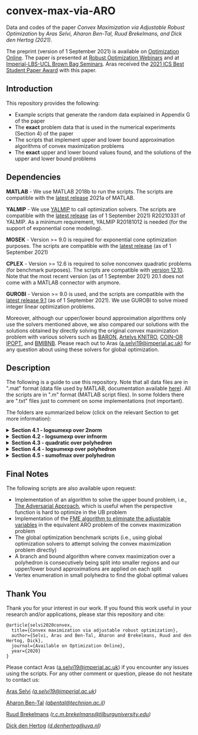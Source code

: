 # convex-max-via-ARO
Data and codes of the paper _Convex Maximization via Adjustable Robust Optimization_ by _Aras Selvi, Aharon Ben-Tal, Ruud Brekelmans, and Dick den Hertog (2021)_.

The preprint (version of 1 September 2021) is available on [Optimization Online](http://www.optimization-online.org/DB_FILE/2020/07/7881.pdf). The paper is presented at [Robust Optimization Webinars](https://youtu.be/GEGUlTXfVX0) and at [Imperial-LBS-UCL Brown Bag Seminars](https://sites.google.com/view/phdmsorseminars/).
Aras received the [2021 ICS Best Student Paper Award](https://connect.informs.org/computing/awards/ics-student-paper-award) with this paper.

## Introduction
This repository provides the following:
- Example scripts that generate the random data explained in Appendix G of the paper
- The **exact** problem data that is used in the numerical experiments (Section 4) of the paper
- The scripts that implement upper and lower bound approximation algorithms of convex maximization problems
- The **exact** upper and lower bound values found, and the solutions of the upper and lower bound problems

## Dependencies
**MATLAB** - We use MATLAB 2018b to run the scripts. The scripts are compatible with the [latest release](https://uk.mathworks.com/downloads/) 2021a of MATLAB.

**YALMIP** - We use [YALMIP](https://yalmip.github.io/download/) to call optimization solvers. The scripts are compatible with the [latest release](https://github.com/yalmip/YALMIP/releases/tag/R20210331) (as of 1 September 2021) R20210331 of YALMIP. As a minimum requirement, YALMIP R20181012 is needed (for the support of exponential cone modeling). 

**MOSEK** -  Version >= 9.0 is required for exponential cone optimization purposes. The scripts are compatible with the [latest release](https://www.mosek.com/documentation/) (as of 1 September 2021) 

**CPLEX** - Version >= 12.6 is required to solve nonconvex quadratic problems (for benchmark purposes). The scripts are compatible with [version 12.10](https://www.ibm.com/support/pages/downloading-ibm-ilog-cplex-optimization-studio-v12100). Note that the most recent version (as of 1 September 2021) 20.1 does not come with a MATLAB connector with anymore. 

**GUROBI** - Version >= 9.0 is used, and the scripts are compatible with the [latest release 9.1](https://www.gurobi.com/) (as of 1 September 2021). We use GUROBI to solve mixed integer linear optimization problems.

Moreover, although our upper/lower bound approximation algorithms only use the solvers mentioned above, we also compared our solutions with the solutions obtained by directly solving the original convex maximization problem with various solvers such as [BARON](https://minlp.com/download), [Artelys KNITRO](https://www.artelys.com/solvers/knitro/), [COIN-OR IPOPT](https://coin-or.github.io/Ipopt/), and [BMIBNB](https://yalmip.github.io/solver/bmibnb/). Please reach out to Aras (a.selvi19@imperial.ac.uk) for any question about using these solvers for global optimization.

## Description
The following is a guide to use this repository. Note that all data files are in ".mat" format (data file used by MATLAB, documentation available [here](https://www.mathworks.com/help/pdf_doc/matlab/matfile_format.pdf)). All the scripts are in ".m" format (MATLAB script files). In some folders there are ".txt" files just to comment on some implementations (not important).

The folders are summarized below (click on the relevant Section to get more information):
<details>
  <summary> <b>Section 4.1 - logsumexp over 2norm </b> </summary>
  
  This folder is about the problem of maximizing a log-sum-exp (geometric) function over a single 2-norm constraint. In other words, this folder is dedicated to problem (1) of the paper where the objective function is a log-sum-exp function, and the constraint function g(.) is a 2-norm.
  
  The file ```Generate_Data.m``` generates an example problem, where one can see how we name the variables that define the convex maximization problem (```n```, ```m```, ```A```, ```b```, ```rho```, ```a```). This is how we construct instances of the convex maximization problem.
  
  The numerical experiments of the paper (Section 4.1) summarize the results of 12 problems whose generation are explained in Appendix G.1. The exact problem data are available in the corresponding sub-folders of this folder. For example, data of Problem #1 of the paper can be found under the folder ```P1``` with the name ```P1.mat```. The upper and lower bound results given by our approximation scheme are also available with the names ```UB solution.mat``` and ```LB solution.mat```, respectively.

  For a given convex maximization instance, the file ```approximate.m``` solves the upper and lower bound approximation problems as proposed in Corollary 1 of the paper. The file takes an input ```problem_index```. Setting this to, e.g., "P9", will load ```P9/P9.mat``` and return upper and lower bound approximation results. One can also generate a new instance by modifying ```Generate_Data.m``` and approximate that problem by loading it in the beginning of ```approximate.m```. 

  Details of ```approximate.m```: To obtain an upper bound it solves problem (10) of the paper, and the lower bound solution is proposed in the statement of Corollary 1. The upper bound value and solution are saved as ```UB solution.mat```, and the lower bound value and solution are saved as ```LB solution.mat```. 
</details>

<details>
  <summary> <b>Section 4.2 - logsumexp over infnorm </b> </summary>
  
  This folder is about the problem of maximizing a log-sum-exp (geometric) function over a single infinity-norm constraint. In other words, this folder is dedicated to problem (1) of the paper where the objective function is a log-sum-exp function, and the constraint function g(.) is an infinity-norm. 

  The file ```Generate_Data.m``` generates an example problem, where one can see how we name the variables that define the convex maximization problem (```n```, ```m```, ```A```, ```b```, ```rho```, ```a```). This is how we construct instances of the convex maximization problem.

  The numerical experiments of the paper (Section 4.2) summarize the results of 5 problems whose generation are explained in Appendix G.2. The exact problem data are available in the corresponding sub-folders of this folder. For example, data of Problem #1 of the paper can be found under the folder ```P1``` with the name ```P1.mat```. The data of exact solution our method finds is also available with the name ```Solution.mat```.

  For a given convex maximization instance, the file ```approximate.m``` solves the equivalent optimization problem and retrieves the solution that attains it as proposed in Corollary 2 of the paper. The file takes an input ```problem_index```. Setting this to, e.g., "P5", will load ```P5/P5.mat``` and return upper and lower bound approximation results. One can also generate a new instance by modifying ```Generate_Data.m``` and approximate that problem by loading it in the beginning of ```approximate.m```. 

  Details of ```approximate.m```: To obtain the global optimum value of the convex maximization problem it solves problem (11) of the paper. The corresponding solution that attains this value in the main problem is obtained by solving the LP proposed in the statement of Corollary 2. The global optimum value, the solution ```w``` of problem (11), and the solution ```x_bar``` that attains this value in the original problem are saves as "Solution.mat".
</details>

<details>
  <summary> <b>Section 4.3 - quadratic over polyhedron </b> </summary>
  
  This folder is about the problem of maximizing a convex quadratic function over a polyhedron ```{x | Dx <= d, x >= 0}```. In other words, this folder is dedicated to problem (20) of the paper where the objective function is a convex quadratic function. The problem (including parameter definitions) is summarized in the first row of Table 1 of the paper.

  The file ```Generate_Data.m``` generates an example problem, where one can see how we name the variables that define the convex maximization problem (```n```, ```m```, ```q```, ```Q```, ```L```, ```ell```, ```D```, ```d```). This is how we construct instances of the convex maximization problem.

  The numerical experiments of the paper (Section 4.3) summarize the results of 7 problems whose generation are explained in Appendix G.3. The exact problem data are available in the corresponding sub-folders of this folder. For example, data of Problem #7 of the paper can be found under the folder ```P7``` with the name ```P7.mat```. The upper and lower bound results given by our approximation scheme are also available with the names ```UB solution.mat``` and ```LB solution.mat```, respectively. The file ```readme.txt``` in folders ```P1``` and ```P2``` notes an extra step needed for Problems #1 and #2.

  For a given convex maximization instance, the file ```approximate.m``` solves the upper and lower bound approximation problems as proposed in Theorem 3 and equations (26)-(28), and derived explicitly in Appendix D.1. of the paper. The file takes an input ```problem_index```. Setting this to, e.g., "P7", will load ```P7/P7.mat``` and return upper and lower bound approximation results (including the lower bound scenarios). One can also generate a new instance by modifying ```Generate_Data.m``` and approximate that problem by loading it in the beginning of ```approximate.m```. 

  Details of ```approximate.m```: To obtain an upper bound it solves the SOCO problem described in the first row of Table 2 of the paper. Lower bound scenarios are analytically obtained by using the upper bound solution as summarized in the first row of Table 3, and these scenarios are used to generate candidate lower bound solutions ```x_bar```. The upper bound value and solution are saved as ```UB solution.mat```, and the lower bound value, scenarios, and solutions are saved as ```LB solution.mat```. 
</details>

 <details>
  <summary> <b>Section 4.4 - logsumexp over polyhedron </b> </summary>
  
  This folder is about the problem of maximizing a convex quadratic function over a polyhedron ```{x | Dx <= d, x >= 0}```. In other words, this folder is dedicated to problem (20) of the paper where the objective function is a log-sum-exp (geometric) function. The problem (including parameter definitions) is summarized in the second row of Table 1 of the paper.

  The file ```Generate_Data.m``` generates an example problem, where one can see how we name the variables that define the convex maximization problem (```n```, ```m```, ```q```, ```A```, ```b```, ```D```, ```d```). This is how we construct instances of the convex maximization problem.

  The numerical experiments of the paper (Section 4.4) summarize the results of 6 problems whose generation are explained in Appendix G.4. The exact problem data are available in the corresponding sub-folders of this folder. For example, data of Problem #4 of the paper can be found under the folder ```P4``` with the name ```P4.mat```. The upper and lower bound results given by our approximation scheme are also available with the names ```UB solution.mat``` and ```LB solution.mat```, respectively. Note that, Problem #1 has four different variants (size10, size40, size60, size100), hence when addressing this problem we input, e.g., ```P1-size40```.

  For a given convex maximization instance, the file ```approximate.m``` solves the upper and lower bound approximation problems as proposed in Theorem 3 and equations (26)-(28), and derived explicitly in Appendix D.2. of the paper. The file takes an input ```problem_index```. Setting this to, e.g., "P4", will load ```P4/P4.mat``` and return upper and lower bound approximation results (including the lower bound scenarios). One can also generate a new instance by modifying ```Generate_Data.m``` and approximate that problem by loading it in the beginning of ```approximate.m```. 

  Details of ```approximate.m```: To obtain an upper bound it solves the exponential cone problem described in the second row of Table 2 of the paper. Lower bound scenarios are obtained by using the upper bound solution as summarized in the second row of Table 3, and these scenarios are used to generate candidate lower bound solutions ```x_bar```. The upper bound value and solution are saved as ```UB solution.mat```, and the lower bound value, scenarios, and solutions are saved as ```LB solution.mat```. 
</details>

 <details>
  <summary> <b>Section 4.5 - sumofmax over polyhedron </b> </summary>
  
  This folder is about the problem of maximizing a convex quadratic function over a polyhedron ```{x | Dx <= d, x >= 0}```. In other words, this folder is dedicated to problem (20) of the paper where the objective function is a sum-of-max-linear-terms function. The problem (including parameter definitions) is summarized in the third row of Table 1 of the paper.

  The file ```Generate_Data.m``` generates an example problem, where one can see how we name the variables that define the convex maximization problem (```n```, ```m```, ```K```, ```J```, ```A```, ```b```, ```D```, ```d```). This is how we construct instances of the convex maximization problem.

  The numerical experiments of the paper (Section 4.5) summarize the results of 13 problems whose generation are explained in Appendix G.5. The exact problem data are available in the corresponding sub-folders of this folder. For example, data of Problem #9 of the paper can be found under the folder ```P9``` with the name ```P9.mat```. The upper and lower bound results given by our approximation scheme are also available with the names ```UB solution.mat``` and ```LB solution.mat```, respectively. 

  For a given convex maximization instance, the file ```approximate.m``` solves the upper and lower bound approximation problems as proposed in Theorem 3 and equations (26)-(28), and derived explicitly in Appendix D.3. of the paper. The file takes an input ```problem_index```. Setting this to, e.g., "P9", will load ```P9/P9.mat``` and return upper and lower bound approximation results (including the lower bound scenarios). One can also generate a new instance by modifying ```Generate_Data.m``` and approximate that problem by loading it in the beginning of ```approximate.m```. 
      
  Details of ```approximate.m```: To obtain an upper bound it solves the linear optimization problem described in the third row of Table 2 of the paper. Lower bound scenarios are obtained by using the upper bound solution as summarized in the third row of Table 3, and these scenarios are used to generate candidate lower bound solutions ```x_bar```. The upper bound value and solution are saved as ```UB solution.mat```, and the lower bound value, scenarios, and solutions are saved as ```LB solution.mat```. 
   
   Extra: The MATLAB function ```global_opt_solver.m``` is provided, which gives an example implementation of using the global optimization solvers to solve this problem directly.
</details>

## Final Notes
The following scripts are also available upon request:
- Implementation of an algorithm to solve the upper bound problem, i.e., [The Adversarial Approach](https://www.sciencedirect.com/science/article/pii/S1572528607000382), which is useful when the perspective function is hard to optimize in the UB problem
- Implementation of the [FME algorithm to eliminate the adjustable variables](https://pubsonline.informs.org/doi/abs/10.1287/opre.2017.1714) in the equivalent ARO problem of the convex maximization problem
- The global optimization benchmark scripts (i.e., using global optimization solvers to attempt solving the convex maximization problem directly)
- A branch and bound algorithm where convex maximization over a polyhedron is consecutively being split into smaller regions and our upper/lower bound approximations are applied on each split
- Vertex enumeration in small polyhedra to find the global optimal values

## Thank You
Thank you for your interest in our work. If you found this work useful in your research and/or applications, please star this repository and cite:
```
@article{selvi2020convex,
  title={Convex maximization via adjustable robust optimization},
  author={Selvi, Aras and Ben-Tal, Aharon and Brekelmans, Ruud and den Hertog, Dick},
  journal={Available on Optimization Online},
  year={2020}
}
```
Please contact Aras (a.selvi19@imperial.ac.uk) if you encounter any issues using the scripts. For any other comment or question, please do not hesitate to contact us:

[Aras Selvi](https://www.imperial.ac.uk/people/a.selvi19) _(a.selvi19@imperial.ac.uk)_

[Aharon Ben-Tal](https://web.iem.technion.ac.il/site/academicstaff/aharon-ben-tal/) _(abental@technion.ac.il)_

[Ruud Brekelmans](https://www.tilburguniversity.edu/staff/r-c-m-brekelmans) _(r.c.m.brekelmans@tilburguniversity.edu)_

[Dick den Hertog](https://www.uva.nl/en/profile/h/e/d.denhertog/d.den-hertog.html) _(d.denhertog@uva.nl)_
